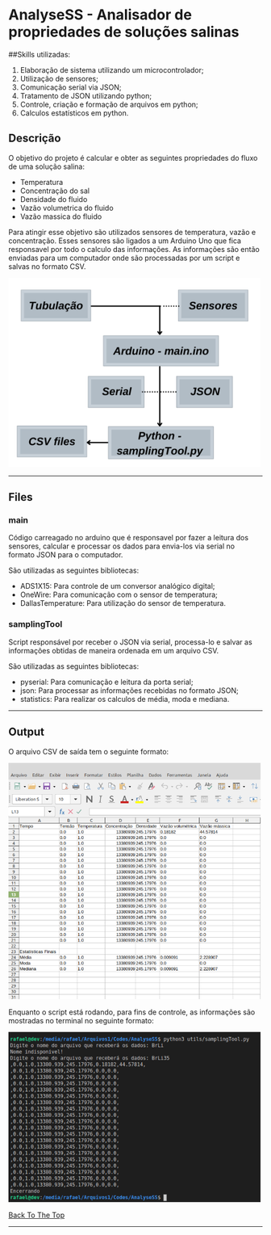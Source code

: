 # AnalyseSS - Analisador de propriedades de soluções salinas
##Skills utilizadas:

1. Elaboração de sistema utilizando um microcontrolador;
1. Utilização de sensores;
1. Comunicação serial via JSON;
1. Tratamento de JSON utilizando python;
1. Controle, criação e formação de arquivos em python;
1. Calculos estatísticos em python.


## Descrição

O objetivo do projeto é calcular e obter as seguintes propriedades do fluxo de uma solução salina:
* Temperatura
* Concentração do sal
* Densidade do fluido
* Vazão volumetrica do fluido
* Vazão massica do fluido

Para atingir esse objetivo são utilizados sensores de temperatura, vazão e concentração. Esses sensores são ligados a um Arduino Uno que fica responsavel por todo o calculo das informações. As informações são então enviadas para um computador onde são processadas por um script e salvas no formato CSV.


<img src="./images/projectImage.png" width="500">

---

## Files

### main
    
Código carreagado no arduino que é responsavel por fazer a leitura dos sensores, calcular e processar os dados para envia-los via serial no formato JSON para o computador.

São utilizadas as seguintes bibliotecas:

* ADS1X15: Para controle de um conversor analógico digital; 
* OneWire:  Para comunicação com o sensor de temperatura;
* DallasTemperature: Para utilização do sensor de temperatura.
 
### samplingTool
    
Script responsável por receber o JSON via serial, processa-lo e salvar as informações obtidas de maneira ordenada em um arquivo CSV.

São utilizadas as seguintes bibliotecas:

* pyserial: Para comunicação e leitura da porta serial;
* json: Para processar as informações recebidas no formato JSON;
* statistics: Para realizar os calculos de média, moda e mediana.


---
## Output

O arquivo CSV de saída tem o seguinte formato:

<img src="./images/csvOutput.png" width="500">

Enquanto o script está rodando, para fins de controle, as informações são mostradas no terminal no seguinte formato:

<img src="./images/terminalOutput.png" width="500">


[Back To The Top](#read-me-template)

---
